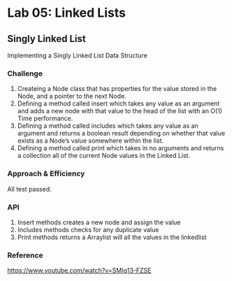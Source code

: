 # Lab 05: Linked Lists

## Singly Linked List
Implementing a Singly Linked List Data Structure

### Challenge
1. Createing a Node class that has properties for the value stored in the Node, and a pointer to the next Node.
2. Defining a method called insert which takes any value as an argument and adds a new node with that value to the head of the list with an O(1) Time performance.
3. Defining a method called includes which takes any value as an argument and returns a boolean result depending on whether that value exists as a Node’s value somewhere within the list.
4. Defining a method called print which takes in no arguments and returns a collection all of the current Node values in the Linked List.

### Approach & Efficiency
All test passed.

### API
1. Insert methods creates a new node and assign the value
2. Includes methods checks for any duplicate value
3. Print methods returns a Arraylist will all the values in the linkedlist


### Reference
https://www.youtube.com/watch?v=SMIq13-FZSE

